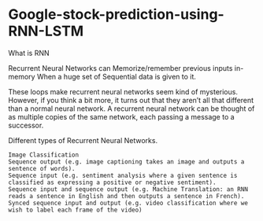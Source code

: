 # Google-stock-prediction-using-RNN-LSTM
What is RNN

Recurrent Neural Networks can Memorize/remember previous inputs in-memory When a huge set of Sequential data is given to it.

These loops make recurrent neural networks seem kind of mysterious. However, if you think a bit more, it turns out that they aren’t all that different than a normal neural network. A recurrent neural network can be thought of as multiple copies of the same network, each passing a message to a successor.

Different types of Recurrent Neural Networks.

    Image Classification
    Sequence output (e.g. image captioning takes an image and outputs a sentence of words).
    Sequence input (e.g. sentiment analysis where a given sentence is classified as expressing a positive or negative sentiment).
    Sequence input and sequence output (e.g. Machine Translation: an RNN reads a sentence in English and then outputs a sentence in French).
    Synced sequence input and output (e.g. video classification where we wish to label each frame of the video)
